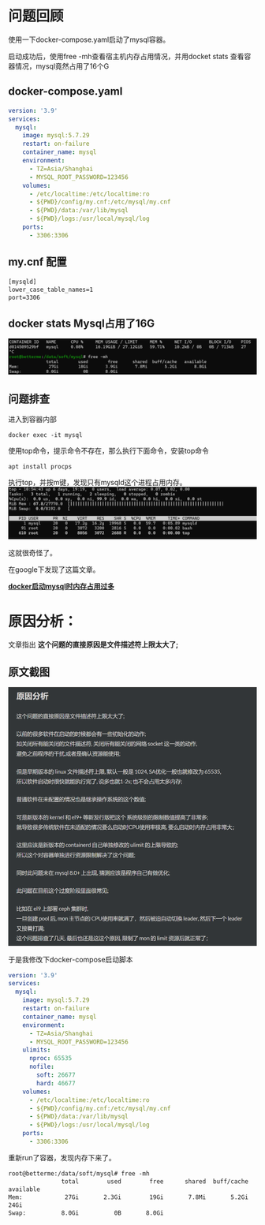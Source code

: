 # 问题回顾
使用一下docker-compose.yaml启动了mysql容器。

启动成功后，使用free -mh查看宿主机内存占用情况，并用docket stats 查看容器情况，mysql竟然占用了16个G

## docker-compose.yaml
```yaml
version: '3.9'
services:
  mysql:
    image: mysql:5.7.29
    restart: on-failure
    container_name: mysql
    environment:
      - TZ=Asia/Shanghai
      - MYSQL_ROOT_PASSWORD=123456
    volumes:
      - /etc/localtime:/etc/localtime:ro
      - ${PWD}/config/my.cnf:/etc/mysql/my.cnf
      - ${PWD}/data:/var/lib/mysql
      - ${PWD}/logs:/usr/local/mysql/log
    ports:
      - 3306:3306
```
## my.cnf 配置
```
[mysqld]
lower_case_table_names=1
port=3306
```

## docker stats Mysql占用了16G
![Mysql占用了16G](./assets/Snipaste_2024-05-24_10-29-45.png)

## 问题排查

进入到容器内部
```shell
docker exec -it mysql
```

使用top命令，提示命令不存在，那么执行下面命令，安装top命令
```shell
apt install procps
```

执行top，并按m键，发现只有mysqld这个进程占用内存。
![mysqld这个进程占用内存](./assets/Snipaste_2024-05-24_10-54-52.png)

这就很奇怪了。

在google下发现了这篇文章。

[**docker启动mysql时内存占用过多**](https://blog.chenwx.top/p/docker-mysql-event1.html)


# 原因分析：
文章指出
**这个问题的直接原因是文件描述符上限太大了;**

## 原文截图
![原文截图](./assets/Snipaste_2024-05-24_14-52-20.png)


于是我修改下docker-compose启动脚本
```yaml
version: '3.9'
services:
  mysql:
    image: mysql:5.7.29
    restart: on-failure
    container_name: mysql
    environment:
      - TZ=Asia/Shanghai
      - MYSQL_ROOT_PASSWORD=123456
    ulimits:
      nproc: 65535
      nofile:
        soft: 26677
        hard: 46677
    volumes:
      - /etc/localtime:/etc/localtime:ro
      - ${PWD}/config/my.cnf:/etc/mysql/my.cnf
      - ${PWD}/data:/var/lib/mysql
      - ${PWD}/logs:/usr/local/mysql/log
    ports:
      - 3306:3306
```
重新run了容器，发现内存下来了。
```shell
root@betterme:/data/soft/mysql# free -mh
               total        used        free      shared  buff/cache   available
Mem:            27Gi       2.3Gi        19Gi       7.8Mi       5.2Gi        24Gi
Swap:          8.0Gi          0B       8.0Gi
```